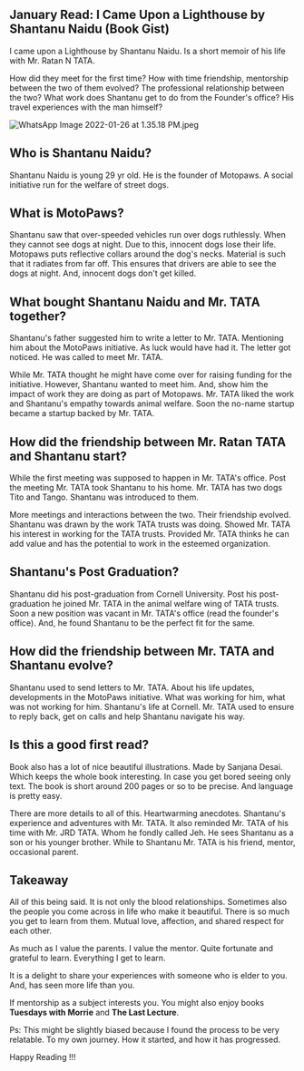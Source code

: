 ## January Read: I Came Upon a Lighthouse by Shantanu Naidu (Book Gist)

I came upon a Lighthouse by Shantanu Naidu. Is a short memoir of his life with Mr. Ratan N TATA.  

How did they meet for the first time? How with time friendship, mentorship between the two of them evolved? The professional relationship between the two? What work does Shantanu get to do from the Founder's office? His travel experiences with the man himself?


![WhatsApp Image 2022-01-26 at 1.35.18 PM.jpeg](https://cdn.hashnode.com/res/hashnode/image/upload/v1643190343184/Vnh59MPtr.jpeg)


## Who is Shantanu Naidu?
Shantanu Naidu is young 29 yr old. He is the founder of Motopaws. A social initiative run for the welfare of street dogs. 

## What is MotoPaws?
Shantanu saw that over-speeded vehicles run over dogs ruthlessly. When they cannot see dogs at night. Due to this, innocent dogs lose their life. Motopaws puts reflective collars around the dog's necks. Material is such that it radiates from far off. This ensures that drivers are able to see the dogs at night. And, innocent dogs don't get killed. 

## What bought Shantanu Naidu and Mr. TATA together?
Shantanu's father suggested him to write a letter to Mr. TATA. Mentioning him about the MotoPaws initiative.  As luck would have had it. The letter got noticed. He was called to meet Mr. TATA. 

While Mr. TATA thought he might have come over for raising funding for the initiative. However, Shantanu wanted to meet him. And, show him the impact of work they are doing as part of Motopaws. Mr. TATA liked the work and Shantanu's empathy towards animal welfare. Soon the no-name startup became a startup backed by Mr. TATA.  

## How did the friendship between Mr. Ratan TATA and Shantanu start?
While the first meeting was supposed to happen in Mr. TATA's office. Post the meeting Mr. TATA took Shantanu to his home. Mr. TATA has two dogs Tito and Tango. Shantanu was introduced to them. 

More meetings and interactions between the two. Their friendship evolved. Shantanu was drawn by the work TATA trusts was doing. Showed Mr. TATA his interest in working for the TATA trusts. Provided Mr. TATA thinks he can add value and has the potential to work in the esteemed organization.   


## Shantanu's Post Graduation?
Shantanu did his post-graduation from Cornell University.  Post his post-graduation he joined Mr. TATA in the animal welfare wing of TATA trusts. Soon a new position was vacant in Mr. TATA's office (read the founder's office). And, he found Shantanu to be the perfect fit for the same. 

## How did the friendship between Mr. TATA and Shantanu evolve?
Shantanu used to send letters to Mr. TATA. About his life updates, developments in the MotoPaws initiative. What was working for him, what was not working for him. Shantanu's life at Cornell. Mr. TATA used to ensure to reply back, get on calls and help Shantanu navigate his way.

## Is this a good first read?
Book also has a lot of nice beautiful illustrations. Made by Sanjana Desai. Which keeps the whole book interesting. In case you get bored seeing only text. The book is short around 200 pages or so to be precise. And language is pretty easy. 

There are more details to all of this. Heartwarming anecdotes. Shantanu's experience and adventures with Mr. TATA. It also reminded Mr. TATA of his time with Mr. JRD TATA. Whom he fondly called Jeh. He sees Shantanu as a son or his younger brother. While to Shantanu Mr. TATA is his friend, mentor, occasional parent.

## Takeaway
All of this being said. It is not only the blood relationships. Sometimes also the people you come across in life who make it beautiful. There is so much you get to learn from them. Mutual love, affection, and shared respect for each other.

As much as I value the parents. I value the mentor. Quite fortunate and grateful to learn. Everything I get to learn. 

It is a delight to share your experiences with someone who is elder to you. And, has seen more life than you.

If mentorship as a subject interests you. You might also enjoy books **Tuesdays with Morrie** and **The Last Lecture**.

Ps: This might be slightly biased because I found the process to be very relatable. To my own journey. How it started, and how it has progressed. 

Happy Reading !!!      